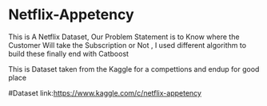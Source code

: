 # Netflix-Appetency
This is A Netflix Dataset, Our Problem Statement is to Know where the Customer Will take the Subscription or Not , I used different algorithm to build these finally end with Catboost


This is Dataset taken from the Kaggle for a compettions and endup for good place



#Dataset link:https://www.kaggle.com/c/netflix-appetency
